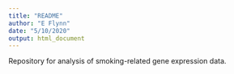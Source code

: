 ```yaml
---
title: "README"
author: "E Flynn"
date: "5/10/2020"
output: html_document
---
```



Repository for analysis of smoking-related gene expression data.
